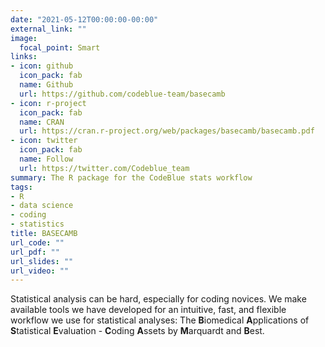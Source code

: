 ```yaml
---
date: "2021-05-12T00:00:00-00:00"
external_link: ""
image:
  focal_point: Smart
links:
- icon: github
  icon_pack: fab
  name: Github
  url: https://github.com/codeblue-team/basecamb
- icon: r-project
  icon_pack: fab
  name: CRAN
  url: https://cran.r-project.org/web/packages/basecamb/basecamb.pdf
- icon: twitter
  icon_pack: fab
  name: Follow
  url: https://twitter.com/Codeblue_team
summary: The R package for the CodeBlue stats workflow
tags:
- R
- data science
- coding
- statistics
title: BASECAMB
url_code: ""
url_pdf: ""
url_slides: ""
url_video: ""
---
```


Statistical analysis can be hard, especially for coding novices. We make available tools we have developed for an intuitive, fast, and flexible workflow we use for statistical analyses: The **B**iomedical **A**pplications of **S**tatistical **E**valuation - **C**oding **A**ssets by **M**arquardt and **B**est.